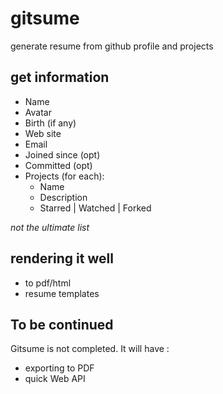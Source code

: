 gitsume
=======

generate resume from github profile and projects

## get information

- Name
- Avatar
- Birth (if any)
- Web site
- Email
- Joined since (opt)
- Committed (opt)
- Projects (for each):
  - Name
  - Description
  - Starred | Watched | Forked

_not the ultimate list_

## rendering it well

- to pdf/html
- resume templates

## To be continued
Gitsume is not completed. It will have :
- exporting to PDF
- quick Web API
